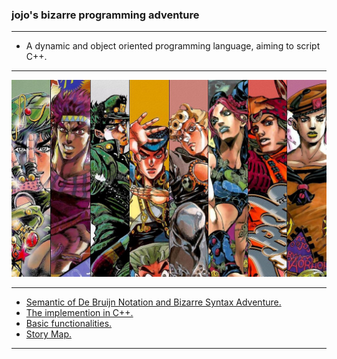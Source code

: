 ### jojo's bizarre programming adventure

------

- A dynamic and object oriented programming language, aiming to script C++.

------

![all jojos](https://github.com/xieyuheng/image/raw/master/jojo/all-jojos-1.jpg)

------

- [Semantic of De Bruijn Notation and Bizarre Syntax Adventure.][paper]
- [The implemention in C++.][jojo]
- [Basic functionalities.][prelude]
- [Story Map.][story-map]

------

[paper]: https://xieyuheng.github.io/jojo
[jojo]: https://xieyuheng.github.io/jojo/jojo
[prelude]: https://xieyuheng.github.io/jojo/prelude
[story-map]: https://xieyuheng.github.io/jojo/story-map
